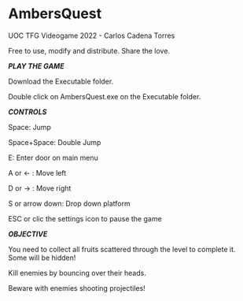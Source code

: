 # AmbersQuest
UOC TFG Videogame 2022 - Carlos Cadena Torres

Free to use, modify and distribute. Share the love.


*************PLAY THE GAME*************

Download the Executable folder.

Double click on AmbersQuest.exe on the Executable folder.




*************CONTROLS*************

Space: Jump

Space+Space: Double Jump

E: Enter door on main menu

A or <- : Move left

D or -> : Move right

S or arrow down: Drop down platform

ESC or clic the settings icon to pause the game




*************OBJECTIVE*************

You need to collect all fruits scattered through the level to complete it. Some will be hidden!

Kill enemies by bouncing over their heads.

Beware with enemies shooting projectiles!
